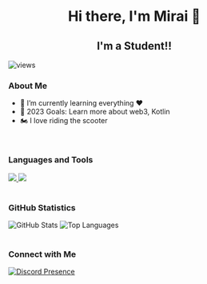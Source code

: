 <div align="center">
  <h1> Hi there, I'm Mirai 👋 </h1>
  <h2> I'm a Student!!</h2>
</div>

<img src="https://komarev.com/ghpvc/?username=mirai1129&label=Profile%20views&color=3fabee&style=flat-square" alt="views">

<div align="left">
  <h3> About Me </h3>
  <ul>
    <li>📖 I’m currently learning everything ❤️</li>
    <li>🥅 2023 Goals: Learn more about web3, Kotlin</li>
    <li>🏍️ I love riding the scooter</li>
  </ul>
</div>

<br>

<div align="left">
  <h3> Languages and Tools </h3>
  <a href="https://skillicons.dev">
    <img src="https://skillicons.dev/icons?i=kotlin,c,python,html,css,js">
    <img src="https://skillicons.dev/icons?i=idea,vscode,discord,github,git">
  </a>
</div>

<br>

<div align="left">
  <h3> GitHub Statistics </h3>
  <img src="https://github-readme-stats.vercel.app/api?username=mirai1129&theme=tokyonight" alt="GitHub Stats">
  <img src="https://github-readme-stats.vercel.app/api/top-langs/?username=mirai1129&layout=compact&theme=tokyonight" alt="Top Languages">
</div>

<br>

<div align="left">
  <h3> Connect with Me </h3>
  <a href="https://discord.com/users/517690929562255360">
    <img src="https://lanyard.cnrad.dev/api/517690929562255360?borderRadius=30px&bg=141130&idleMessage=Hi%20I'm%20Mirai&hideDiscrim=true" alt="Discord Presence">
  </a>
</div>
